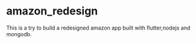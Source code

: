 # amazon_redesign
This is a try to build a redesigned amazon app built with flutter,nodejs and mongodb. 
